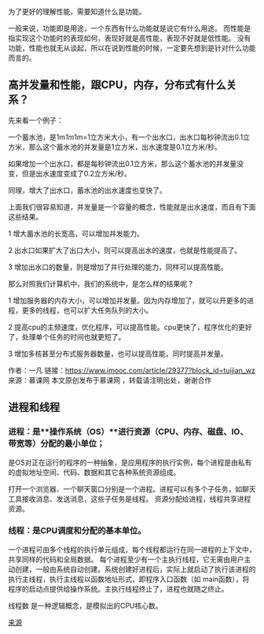 为了更好的理解性能，需要知道什么是功能。

一般来说，功能即是用途，一个东西有什么功能就是说它有什么用途。
而性能是指实现这个功能时的表现如何，表现好就是高性能，表现不好就是低性能。
没有功能，性能也就无从谈起，所以在说到性能的时候，一定要先想到是针对什么功能而言的。

## 高并发量和性能，跟CPU，内存，分布式有什么关系？

先来看一个例子：

一个蓄水池，是1m*1m*1m=1立方米大小，有一个出水口，出水口每秒钟流出0.1立方米，那么这个蓄水池的并发量是1立方米，出水速度是0.1立方米/秒。

如果增加一个出水口，都是每秒钟流出0.1立方米，那么这个蓄水池的并发量没变，但是出水速度变成了0.2立方米/秒。

同理，增大了出水口，蓄水池的出水速度也变快了。

上面我们很容易知道，并发量是一个容量的概念，性能就是出水速度，而且有下面这些结果。

1 增大蓄水池的长宽高，可以增加并发能力。

2 出水口如果扩大了出口大小，则可以提高出水的速度，也就是性能提高了。

3 增加出水口的数量，则是增加了并行处理的能力，同样可以提高性能。

那么对照我们计算机中，我们的系统中，是怎么样的结果呢？

1 增加服务器的内存大小，可以增加并发量。因为内存增加了，就可以开更多的进程，更多的线程，也可以扩大任务队列的大小。

2 提高cpu的主频速度，优化程序，可以提高性能。cpu更快了，程序优化的更好了，处理单个任务的时间也就更短了。

3 增加多核甚至分布式服务器数量，也可以提高性能，同时提高并发量。


作者：一凡
链接：https://www.imooc.com/article/29377?block_id=tuijian_wz
来源：慕课网
本文原创发布于慕课网 ，转载请注明出处，谢谢合作

## 进程和线程

### 进程：是**操作系统（OS）**进行资源（CPU、内存、磁盘、IO、带宽等）分配的最小单位；

是OS对正在运行的程序的一种抽象，是应用程序的执行实例，每个进程是由私有的虚拟地址空间、代码、数据和其它各种系统资源组成。

打开一个浏览器、一个聊天窗口分别是一个进程。进程可以有多个子任务，如聊天工具接收消息、发送消息，这些子任务是线程。
资源分配给进程，线程共享进程资源。

### 线程：是**CPU**调度和分配的基本单位。

一个进程可由多个线程的执行单元组成，每个线程都运行在同一进程的上下文中，共享同样的代码和全局数据。
每个进程至少有一个主执行线程，它无需由用户主动创建，一般由系统自动创建。系统创建好进程后，实际上就启动了执行该进程的执行主线程，执行主线程以函数地址形式，即程序入口函数（如 main函数），将程序的启动点提供给操作系统。主执行线程终止了，进程也就随之终止。

线程数 是一种逻辑概念，是模拟出的CPU核心数。

[来源](https://blog.csdn.net/weixin_38256474/article/details/90347263)